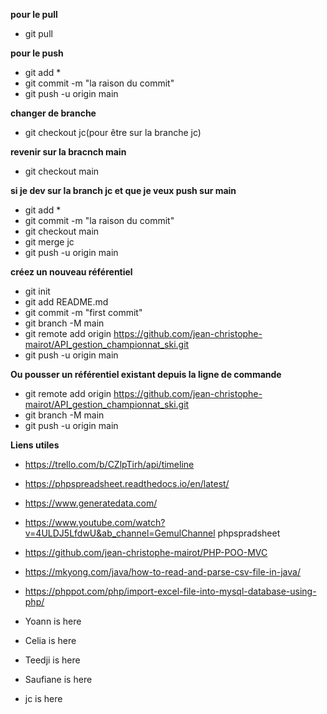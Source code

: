 **pour le pull**

- git pull

**pour le push**

- git add \*
- git commit -m "la raison du commit"
- git push -u origin main

**changer de branche**

- git checkout jc(pour être sur la branche jc)

**revenir sur la bracnch main**

- git checkout main

**si je dev sur la branch jc et que je veux push sur main**

- git add \*
- git commit -m "la raison du commit"
- git checkout main
- git merge jc
- git push -u origin main

**créez un nouveau référentiel**

- git init
- git add README.md
- git commit -m "first commit"
- git branch -M main
- git remote add origin https://github.com/jean-christophe-mairot/API_gestion_championnat_ski.git
- git push -u origin main

**Ou pousser un référentiel existant depuis la ligne de commande**

- git remote add origin https://github.com/jean-christophe-mairot/API_gestion_championnat_ski.git
- git branch -M main
- git push -u origin main

**Liens utiles**

- https://trello.com/b/CZlpTirh/api/timeline
- https://phpspreadsheet.readthedocs.io/en/latest/
- https://www.generatedata.com/
- https://www.youtube.com/watch?v=4ULDJ5LfdwU&ab_channel=GemulChannel phpspradsheet
- https://github.com/jean-christophe-mairot/PHP-POO-MVC

- https://mkyong.com/java/how-to-read-and-parse-csv-file-in-java/
- https://phppot.com/php/import-excel-file-into-mysql-database-using-php/
- Yoann is here
- Celia is here
- Teedji is here
- Saufiane is here
- jc is here
